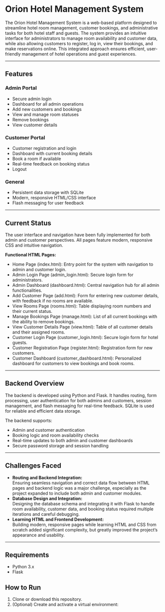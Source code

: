 # Orion Hotel Management System

The Orion Hotel Management System is a web-based platform designed to streamline hotel room management, customer bookings, and administrative tasks for both hotel staff and guests. The system provides an intuitive interface for administrators to manage room availability and customer data, while also allowing customers to register, log in, view their bookings, and make reservations online. This integrated approach ensures efficient, user-friendly management of hotel operations and guest experiences.

---

## Features

### Admin Portal
- Secure admin login
- Dashboard for all admin operations
- Add new customers and bookings
- View and manage room statuses
- Remove bookings
- View customer details

### Customer Portal
- Customer registration and login
- Dashboard with current booking details
- Book a room if available
- Real-time feedback on booking status
- Logout

### General
- Persistent data storage with SQLite
- Modern, responsive HTML/CSS interface
- Flash messaging for user feedback

---

## Current Status

The user interface and navigation have been fully implemented for both admin and customer perspectives. All pages feature modern, responsive CSS and intuitive navigation.

**Functional HTML Pages:**
- Home Page (index.html): Entry point for the system with navigation to admin and customer login.
- Admin Login Page (admin_login.html): Secure login form for administrators.
- Admin Dashboard (dashboard.html): Central navigation hub for all admin functionalities.
- Add Customer Page (add.html): Form for entering new customer details, with feedback if no rooms are available.
- View Rooms Page (rooms.html): Table displaying room numbers and their current status.
- Manage Bookings Page (manage.html): List of all current bookings with the ability to remove bookings.
- View Customer Details Page (view.html): Table of all customer details and their assigned rooms.
- Customer Login Page (customer_login.html): Secure login form for hotel guests.
- Customer Registration Page (register.html): Registration form for new customers.
- Customer Dashboard (customer_dashboard.html): Personalized dashboard for customers to view bookings and book rooms.

---

## Backend Overview

The backend is developed using Python and Flask. It handles routing, form processing, user authentication for both admins and customers, session management, and flash messaging for real-time feedback. SQLite is used for reliable and efficient data storage.

The backend supports:
- Admin and customer authentication
- Booking logic and room availability checks
- Real-time updates to both admin and customer dashboards
- Secure password storage and session handling

---

## Challenges Faced

- **Routing and Backend Integration:**  
  Ensuring seamless navigation and correct data flow between HTML pages and backend logic was a major challenge, especially as the project expanded to include both admin and customer modules.
- **Database Design and Integration:**  
  Designing the database schema and integrating it with Flask to handle room availability, customer data, and booking status required multiple iterations and careful debugging.
- **Learning HTML and Frontend Development:**  
  Building modern, responsive pages while learning HTML and CSS from scratch added significant complexity, but greatly improved the project’s appearance and usability.

---

## Requirements

- Python 3.x
- Flask

## How to Run

1. Clone or download this repository.
2. (Optional) Create and activate a virtual environment:
